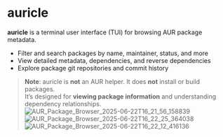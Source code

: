 # auricle

**auricle** is a terminal user interface (TUI) for browsing AUR package metadata.

- Filter and search packages by name, maintainer, status, and more
- View detailed metadata, dependencies, and reverse dependencies
- Explore package git repositories and commit history

> **Note**: auricle is **not** an AUR helper. It does **not** install or build packages.  
> It’s designed for **viewing package information** and understanding dependency relationships.
![AUR_Package_Browser_2025-06-22T16_21_56_158839](https://github.com/user-attachments/assets/e05cf697-137a-4186-9bc3-04e1f2b972aa)
![AUR_Package_Browser_2025-06-22T16_22_25_364038](https://github.com/user-attachments/assets/ec024005-34b1-4ba2-9d3d-1a1834cb329c)
![AUR_Package_Browser_2025-06-22T16_22_12_416136](https://github.com/user-attachments/assets/4fef6e0e-52d6-4498-bdc8-44ca0e65a8c9)
